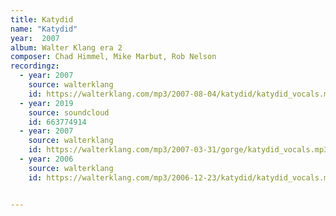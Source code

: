 ```yaml
---
title: Katydid
name: "Katydid"
year:  2007
album: Walter Klang era 2
composer: Chad Himmel, Mike Marbut, Rob Nelson
recordingz:
  - year: 2007
    source: walterklang
    id: https://walterklang.com/mp3/2007-08-04/katydid/katydid_vocals.mp3
  - year: 2019
    source: soundcloud
    id: 663774914
  - year: 2007
    source: walterklang
    id: https://walterklang.com/mp3/2007-03-31/gorge/katydid_vocals.mp3
  - year: 2006
    source: walterklang
    id: https://walterklang.com/mp3/2006-12-23/katydid/katydid_vocals.mp3


---
```


